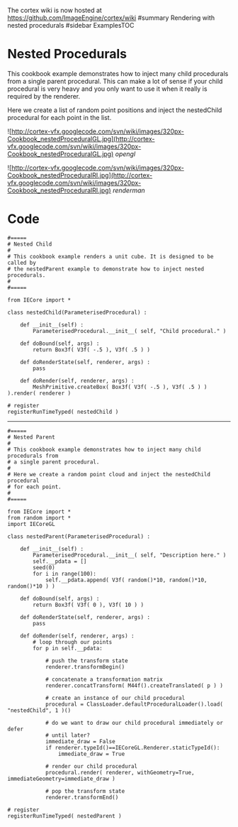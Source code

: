 The cortex wiki is now hosted at https://github.com/ImageEngine/cortex/wiki
#summary Rendering with nested procedurals
#sidebar ExamplesTOC

# Nested Procedurals #
This cookbook example demonstrates how to inject many child procedurals from a single parent procedural. This can make a lot of sense if your child procedural is very heavy and you only want to use it when it really is required by the renderer.

Here we create a list of random point positions and inject the nestedChild procedural for each point in the list.

![http://cortex-vfx.googlecode.com/svn/wiki/images/320px-Cookbook_nestedProceduralGL.jpg](http://cortex-vfx.googlecode.com/svn/wiki/images/320px-Cookbook_nestedProceduralGL.jpg)
_opengl_

![http://cortex-vfx.googlecode.com/svn/wiki/images/320px-Cookbook_nestedProceduralRI.jpg](http://cortex-vfx.googlecode.com/svn/wiki/images/320px-Cookbook_nestedProceduralRI.jpg)
_renderman_

# Code #
```
#=====
# Nested Child
#
# This cookbook example renders a unit cube. It is designed to be called by
# the nestedParent example to demonstrate how to inject nested procedurals.
#
#=====

from IECore import *

class nestedChild(ParameterisedProcedural) :

	def __init__(self) :
		ParameterisedProcedural.__init__( self, "Child procedural." )

	def doBound(self, args) :
		return Box3f( V3f( -.5 ), V3f( .5 ) )

	def doRenderState(self, renderer, args) :
		pass

	def doRender(self, renderer, args) :
		MeshPrimitive.createBox( Box3f( V3f( -.5 ), V3f( .5 ) ) ).render( renderer )

# register
registerRunTimeTyped( nestedChild )
```

---

```
#=====
# Nested Parent
#
# This cookbook example demonstrates how to inject many child procedurals from
# a single parent procedural.
#
# Here we create a random point cloud and inject the nestedChild procedural
# for each point.
#
#=====

from IECore import *
from random import *
import IECoreGL

class nestedParent(ParameterisedProcedural) :

	def __init__(self) :
		ParameterisedProcedural.__init__( self, "Description here." )
		self.__pdata = []
		seed(0)
		for i in range(100):
			self.__pdata.append( V3f( random()*10, random()*10, random()*10 ) )

	def doBound(self, args) :
		return Box3f( V3f( 0 ), V3f( 10 ) )

	def doRenderState(self, renderer, args) :
		pass

	def doRender(self, renderer, args) :
		# loop through our points
		for p in self.__pdata:

			# push the transform state
			renderer.transformBegin()

			# concatenate a transformation matrix
			renderer.concatTransform( M44f().createTranslated( p ) )

			# create an instance of our child procedural
			procedural = ClassLoader.defaultProceduralLoader().load( "nestedChild", 1 )()

			# do we want to draw our child procedural immediately or defer
			# until later?
			immediate_draw = False
			if renderer.typeId()==IECoreGL.Renderer.staticTypeId():
				immediate_draw = True

			# render our child procedural
			procedural.render( renderer, withGeometry=True, immediateGeometry=immediate_draw )

			# pop the transform state
			renderer.transformEnd()

# register
registerRunTimeTyped( nestedParent )
```